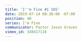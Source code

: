 ```yaml
---
title: 'I''m Fine #1 SOS'
date: 2019-07-14 08:30:00 -07:00
position: 40
series: I'm Fine
communicator: Pastor Jason Graves
vimeo_id: 348417116
---
```


